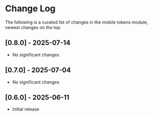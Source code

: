 # Change Log

The following is a curated list of changes in the mobile tokens module, newest changes on the top.

## [0.8.0] - 2025-07-14

- No significant changes

## [0.7.0] - 2025-07-04

- No significant changes

## [0.6.0] - 2025-06-11

- Initial release
